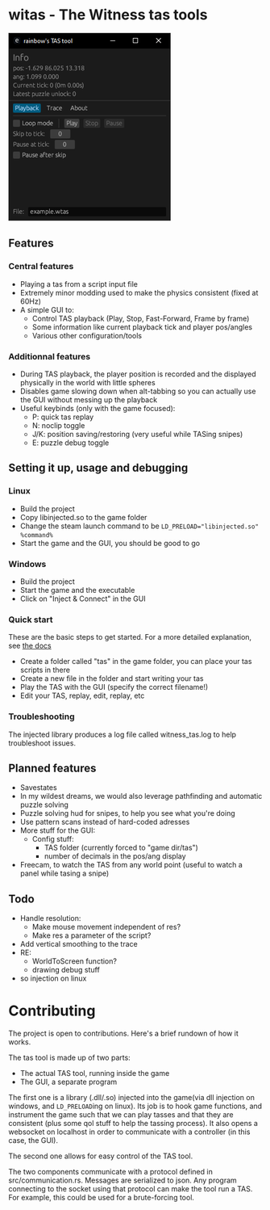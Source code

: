 # witas - The Witness tas tools

![A screenshot of the TAS controller GUI](doc/controller.png)

## Features
### Central features
- Playing a tas from a script input file
- Extremely minor modding used to make the physics consistent (fixed at 60Hz)
- A simple GUI to:
    - Control TAS playback (Play, Stop, Fast-Forward, Frame by frame)
    - Some information like current playback tick and player pos/angles
    - Various other configuration/tools

### Additionnal features
- During TAS playback, the player position is recorded and the displayed physically in the world with little spheres
- Disables game slowing down when alt-tabbing so you can actually use the GUI without messing up the playback
- Useful keybinds (only with the game focused):
    - P: quick tas replay
    - N: noclip toggle
    - J/K: position saving/restoring (very useful while TASing snipes)
    - E: puzzle debug toggle

## Setting it up, usage and debugging
### Linux
- Build the project
- Copy libinjected.so to the game folder
- Change the steam launch command to be `LD_PRELOAD="libinjected.so" %command%`
- Start the game and the GUI, you should be good to go

### Windows
- Build the project
- Start the game and the executable
- Click on "Inject & Connect" in the GUI

### Quick start
These are the basic steps to get started. For a more detailed explanation, see [the docs](doc/tool_usage.md)

- Create a folder called "tas" in the game folder, you can place your tas scripts in there
- Create a new file in the folder and start writing your tas
- Play the TAS with the GUI (specify the correct filename!)
- Edit your TAS, replay, edit, replay, etc

### Troubleshooting
The injected library produces a log file called witness_tas.log to help troubleshoot issues.

## Planned features
- Savestates
- In my wildest dreams, we would also leverage pathfinding and automatic puzzle solving
- Puzzle solving hud for snipes, to help you see what you're doing
- Use pattern scans instead of hard-coded adresses
- More stuff for the GUI:
    - Config stuff:
        - TAS folder (currently forced to "game dir/tas")
        - number of decimals in the pos/ang display
- Freecam, to watch the TAS from any world point (useful to watch a panel while tasing a snipe)

## Todo
- Handle resolution:
    - Make mouse movement independent of res?
    - Make res a parameter of the script?
- Add vertical smoothing to the trace
- RE:
    - WorldToScreen function?
    - drawing debug stuff
- so injection on linux

# Contributing
The project is open to contributions. Here's a brief rundown of how it works.

The tas tool is made up of two parts:
- The actual TAS tool, running inside the game
- The GUI, a separate program

The first one is a library (.dll/.so) injected into the game(via dll injection on windows, and `LD_PRELOAD`ing on linux).
Its job is to hook game functions, and instrument the game such that we can play tasses and that they are consistent
(plus some qol stuff to help the tassing process). It also opens a websocket on localhost in order to communicate with
a controller (in this case, the GUI).

The second one allows for easy control of the TAS tool.

The two components communicate with a protocol defined in src/communication.rs. Messages are serialized to json. Any
program connecting to the socket using that protocol can make the tool run a TAS. For example, this could be used for
a brute-forcing tool.

